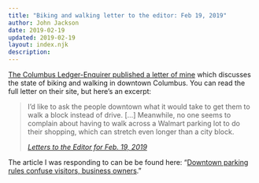 ```yaml
---
title: "Biking and walking letter to the editor: Feb 19, 2019"
author: John Jackson
date: 2019-02-19
updated: 2019-02-19
layout: index.njk 
description:
---
```

<!-- wp:paragraph -->
<p><a href="https://www.ledger-enquirer.com/opinion/letters-to-the-editor/article226272120.html">The Columbus Ledger-Enquirer published a letter of mine</a> which discusses the state of biking and walking in downtown Columbus. You can read the full letter on their site, but here’s an excerpt:</p>
<!-- /wp:paragraph -->

<!-- wp:quote -->
<blockquote class="wp-block-quote"><p>I’d like to ask the people downtown what it would take to get them to walk a block instead of drive. […] Meanwhile, no one seems to complain about having to walk across a Walmart parking lot to do their shopping, which can stretch even longer than a city block.</p><cite><a href="https://www.ledger-enquirer.com/opinion/letters-to-the-editor/article226272120.html">Letters to the Editor for Feb. 19, 2019</a></cite></blockquote>
<!-- /wp:quote -->

<!-- wp:paragraph -->
<p>The article I was responding to can be be found here: “<a href="https://www.ledger-enquirer.com/opinion/letters-to-the-editor/article226272120.html#storylink=cpy">Downtown parking rules confuse visitors, business owners</a>.”<br></p>
<!-- /wp:paragraph -->
